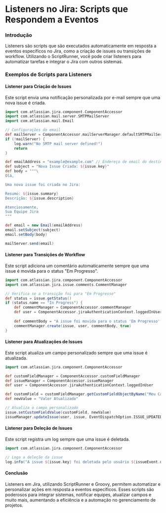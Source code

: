 # Listeners no Jira: Scripts que Respondem a Eventos

### Introdução

Listeners são scripts que são executados automaticamente em resposta a eventos específicos no Jira, como a criação de issues ou transições de workflow. Utilizando o ScriptRunner, você pode criar listeners para automatizar tarefas e integrar o Jira com outros sistemas.

### Exemplos de Scripts para Listeners

#### Listener para Criação de Issues

Este script envia uma notificação personalizada por e-mail sempre que uma nova issue é criada.

```groovy
import com.atlassian.jira.component.ComponentAccessor
import com.atlassian.mail.server.SMTPMailServer
import com.atlassian.mail.Email

// Configurações do email
def mailServer = ComponentAccessor.mailServerManager.defaultSMTPMailServer
if (!mailServer) {
    log.warn("No SMTP mail server defined!")
    return
}

def emailAddress = "example@example.com" // Endereço de email do destinatário
def subject = "Nova Issue Criada: ${issue.key}"
def body = """\
Olá,

Uma nova issue foi criada no Jira:

Resumo: ${issue.summary}
Descrição: ${issue.description}

Atenciosamente,
Sua Equipe Jira
"""

def email = new Email(emailAddress)
email.setSubject(subject)
email.setBody(body)

mailServer.send(email)
```

#### Listener para Transições de Workflow

Este script adiciona um comentário automaticamente sempre que uma issue é movida para o status "Em Progresso".

```groovy
import com.atlassian.jira.component.ComponentAccessor
import com.atlassian.jira.issue.comments.CommentManager

// Verifica se a transição foi para "Em Progresso"
def status = issue.getStatus()
if (status.name == "In Progress") {
    def commentManager = ComponentAccessor.commentManager
    def user = ComponentAccessor.jiraAuthenticationContext.loggedInUser
    
    def commentBody = "A issue foi movida para o status 'Em Progresso'."
    commentManager.create(issue, user, commentBody, true)
}
```

#### Listener para Atualizações de Issues

Este script atualiza um campo personalizado sempre que uma issue é atualizada.

```groovy
import com.atlassian.jira.component.ComponentAccessor

def customFieldManager = ComponentAccessor.customFieldManager
def issueManager = ComponentAccessor.issueManager
def user = ComponentAccessor.jiraAuthenticationContext.loggedInUser

def customField = customFieldManager.getCustomFieldObjectByName("Meu Campo Personalizado")
def newValue = "Valor Atualizado"

// Atualiza o campo personalizado
issue.setCustomFieldValue(customField, newValue)
issueManager.updateIssue(user, issue, EventDispatchOption.ISSUE_UPDATED, false)
```

#### Listener para Deleção de Issues

Este script registra um log sempre que uma issue é deletada.

```groovy
import com.atlassian.jira.component.ComponentAccessor

// Loga a deleção da issue
log.info("A issue ${issue.key} foi deletada pelo usuário ${issueEvent.user.displayName}.")
```

#### Conclusão

Listeners em Jira, utilizando ScriptRunner e Groovy, permitem automatizar e personalizar ações em resposta a eventos específicos. Esses scripts são poderosos para integrar sistemas, notificar equipes, atualizar campos e muito mais, aumentando a eficiência e a automação no gerenciamento de projetos.
